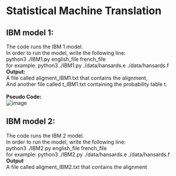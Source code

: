# Statistical Machine Translation 
## IBM model 1:
The code runs the IBM 1 model.<br />
In order to run the model, write the following line:<br />
python3 ./IBM1.py english_file french_file<br />
for example: python3 ./IBM1.py ./data/hansards.e ./data/hansards.f<br />
**Output:**<br />
A file called aligment_IBM1.txt that contains the alignment,<br />
And another file called t_IBM1.txt containing the probability table t.<br />
<br />
**Pseudo Code:**<br />
![image](https://user-images.githubusercontent.com/72921611/182416353-53412aab-c88f-4fc9-b62a-9faf4b32f4ac.png)


## IBM model 2:
The code runs the IBM 2 model.<br />
In order to run the model, write the following line:<br />
python3 ./IBM2.py english_file french_file<br />
for example: python3 ./IBM2.py ./data/hansards.e ./data/hansards.f<br />
**Output**<br />
A file called aligment_IBM2.txt that contains the alignment<br />
